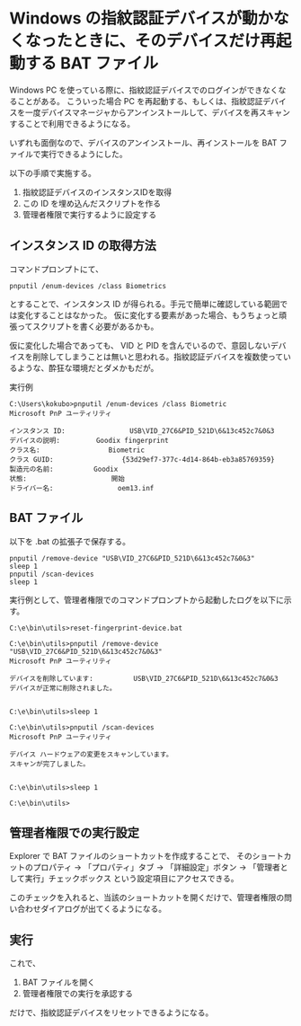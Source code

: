 # Windows の指紋認証デバイスが動かなくなったときに、そのデバイスだけ再起動する BAT ファイル

Windows PC を使っている際に、指紋認証デバイスでのログインができなくなることがある。
こういった場合 PC を再起動する、もしくは、指紋認証デバイスを一度デバイスマネージャからアンインストールして、デバイスを再スキャンすることで利用できるようになる。

いずれも面倒なので、デバイスのアンインストール、再インストールを BAT ファイルで実行できるようにした。

以下の手順で実施する。

1. 指紋認証デバイスのインスタンスIDを取得
2. この ID を埋め込んだスクリプトを作る
3. 管理者権限で実行するように設定する

## インスタンス ID の取得方法
コマンドプロンプトにて、
```
pnputil /enum-devices /class Biometrics
```
とすることで、インスタンス ID が得られる。手元で簡単に確認している範囲では変化することはなかった。
仮に変化する要素があった場合、もうちょっと頑張ってスクリプトを書く必要があるかも。

仮に変化した場合であっても、 VID と PID を含んでいるので、意図しないデバイスを削除してしまうことは無いと思われる。指紋認証デバイスを複数使っているような、酔狂な環境だとダメかもだが。

実行例
```
C:\Users\kokubo>pnputil /enum-devices /class Biometric
Microsoft PnP ユーティリティ

インスタンス ID:                USB\VID_27C6&PID_521D\6&13c452c7&0&3
デバイスの説明:         Goodix fingerprint
クラス名:                 Biometric
クラス GUID:                 {53d29ef7-377c-4d14-864b-eb3a85769359}
製造元の名前:          Goodix
状態:                     開始
ドライバー名:                oem13.inf
```


## BAT ファイル

以下を .bat の拡張子で保存する。
```
pnputil /remove-device "USB\VID_27C6&PID_521D\6&13c452c7&0&3"
sleep 1
pnputil /scan-devices
sleep 1
```

実行例として、管理者権限でのコマンドプロンプトから起動したログを以下に示す。
```
C:\e\bin\utils>reset-fingerprint-device.bat

C:\e\bin\utils>pnputil /remove-device "USB\VID_27C6&PID_521D\6&13c452c7&0&3"
Microsoft PnP ユーティリティ

デバイスを削除しています:          USB\VID_27C6&PID_521D\6&13c452c7&0&3
デバイスが正常に削除されました。


C:\e\bin\utils>sleep 1

C:\e\bin\utils>pnputil /scan-devices
Microsoft PnP ユーティリティ

デバイス ハードウェアの変更をスキャンしています。
スキャンが完了しました。


C:\e\bin\utils>sleep 1

C:\e\bin\utils>
```

## 管理者権限での実行設定
Explorer で BAT ファイルのショートカットを作成することで、
そのショートカットのプロパティ -> 「プロパティ」タブ ->
「詳細設定」ボタン -> 「管理者として実行」チェックボックス という設定項目にアクセスできる。

このチェックを入れると、当該のショートカットを開くだけで、管理者権限の問い合わせダイアログが出てくるようになる。

## 実行
これで、
1. BAT ファイルを開く
2. 管理者権限での実行を承認する

だけで、指紋認証デバイスをリセットできるようになる。
